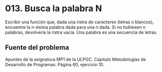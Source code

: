 # 013. Busca la palabra N

Escribir una función que, dada una ristra de caracteres (letras o blancos), encuentre la n-ésima
palabra dada para una n dada. Si no hubiesen n palabras, devolvería la ristra vacía.
Una palabra es una secuencia de letras.

## Fuente del problema
Apuntes de la asignatura MP1 de la ULPGC. Capítulo Metodologías de Desarrollo de Programas. Página 60, ejercicio 10.





